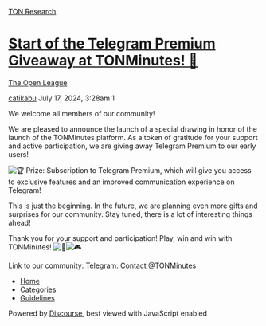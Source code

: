 [TON Research](/)

# [Start of the Telegram Premium Giveaway at TONMinutes! 🎉](/t/start-of-the-telegram-premium-giveaway-at-tonminutes/29041)

[The Open League](/c/the-open-league/56) 

    

[catikabu](https://tonresear.ch/u/catikabu)  July 17, 2024, 3:28am  1

We welcome all members of our community!

We are pleased to announce the launch of a special drawing in honor of the launch of the TONMinutes platform. As a token of gratitude for your support and active participation, we are giving away Telegram Premium to our early users!

![:trophy:](https://tonresear.ch/images/emoji/twitter/trophy.png?v=12 ":trophy:") Prize: Subscription to Telegram Premium, which will give you access to exclusive features and an improved communication experience on Telegram!

This is just the beginning. In the future, we are planning even more gifts and surprises for our community. Stay tuned, there is a lot of interesting things ahead!

Thank you for your support and participation! Play, win and win with TONMinutes! ![:rocket:](https://tonresear.ch/images/emoji/twitter/rocket.png?v=12 ":rocket:")![:video_game:](https://tonresear.ch/images/emoji/twitter/video_game.png?v=12 ":video_game:")

Link to our community: [Telegram: Contact @TONMinutes](https://t.me/TONMinutes)

 

*   [Home](/)
*   [Categories](/categories)
*   [Guidelines](/guidelines)

Powered by [Discourse](https://www.discourse.org), best viewed with JavaScript enabled